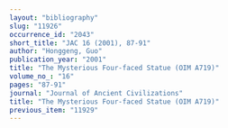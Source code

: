 ```yaml
---
layout: "bibliography"
slug: "11926"
occurrence_id: "2043"
short_title: "JAC 16 (2001), 87-91"
author: "Honggeng, Guo"
publication_year: "2001"
title: "The Mysterious Four-faced Statue (OIM A719)"
volume_no_: "16"
pages: "87-91"
journal: "Journal of Ancient Civilizations"
title: "The Mysterious Four-faced Statue (OIM A719)"
previous_item: "11929"
---
```

